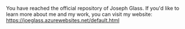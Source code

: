 You have reached the official repository of Joseph Glass. If you'd like to learn more about me and my work, you can visit my website:
https://joeglass.azurewebsites.net/default.html

<!---
gangasrotogati/gangasrotogati is a ✨ special ✨ repository because its `README.md` (this file) appears on your GitHub profile.
You can click the Preview link to take a look at your changes.
--->
